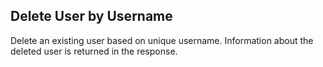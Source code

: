 Delete User by Username
-----------------------
Delete an existing user based on unique username. Information about the deleted user
is returned in the response.